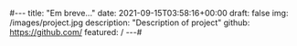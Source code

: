 #---
title: "Em breve..."
date: 2021-09-15T03:58:16+00:00
draft: false
img: /images/project.jpg
description: "Description of project"
github: https://github.com/
featured: /
---#
